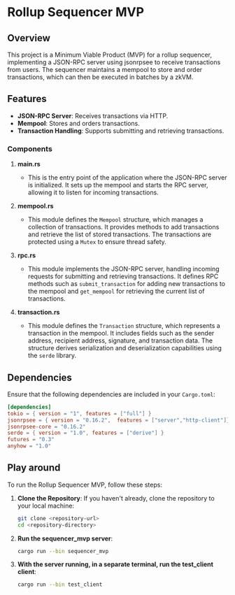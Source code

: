 # Rollup Sequencer MVP

## Overview

This project is a Minimum Viable Product (MVP) for a rollup sequencer, implementing a JSON-RPC server using jsonrpsee to receive transactions from users. The sequencer maintains a mempool to store and order transactions, which can then be executed in batches by a zkVM.

## Features

- **JSON-RPC Server**: Receives transactions via HTTP.
- **Mempool**: Stores and orders transactions.
- **Transaction Handling**: Supports submitting and retrieving transactions.



### Components

1. **main.rs**
   - This is the entry point of the application where the JSON-RPC server is initialized. It sets up the mempool and starts the RPC server, allowing it to listen for incoming transactions.

2. **mempool.rs**
   - This module defines the `Mempool` structure, which manages a collection of transactions. It provides methods to add transactions and retrieve the list of stored transactions. The transactions are protected using a `Mutex` to ensure thread safety.

3. **rpc.rs**
   - This module implements the JSON-RPC server, handling incoming requests for submitting and retrieving transactions. It defines RPC methods such as `submit_transaction` for adding new transactions to the mempool and `get_mempool` for retrieving the current list of transactions.

4. **transaction.rs**
   - This module defines the `Transaction` structure, which represents a transaction in the mempool. It includes fields such as the sender address, recipient address, signature, and transaction data. The structure derives serialization and deserialization capabilities using the `serde` library.

## Dependencies

Ensure that the following dependencies are included in your `Cargo.toml`:

```toml
[dependencies]
tokio = { version = "1", features = ["full"] }
jsonrpsee = { version = "0.16.2",  features = ["server","http-client"]}
jsonrpsee-core = "0.16.2"
serde = { version = "1.0", features = ["derive"] }
futures = "0.3"
anyhow = "1.0"
```

## Play around
To run the Rollup Sequencer MVP, follow these steps:

1. **Clone the Repository**:
   If you haven't already, clone the repository to your local machine:
   ```bash
   git clone <repository-url>
   cd <repository-directory>

2. **Run the sequencer_mvp server**:
    ```bash
    cargo run --bin sequencer_mvp 
    ```

3. **With the server running, in a separate terminal, run the test_client client**:
    ```bash
    cargo run --bin test_client
    ```